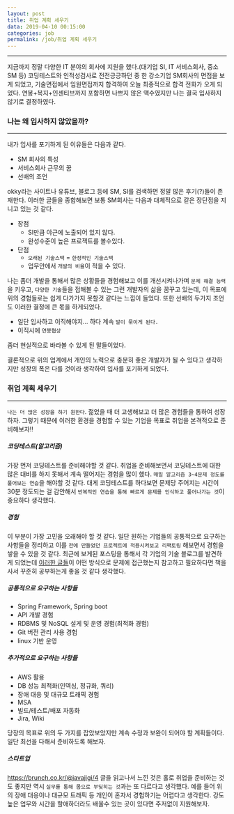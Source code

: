```yaml
---
layout: post
title: 취업 계획 세우기
data: 2019-04-10 00:15:00
categories: job
permalink: /job/취업 계획 세우기
---
```


---



지금까지 정말 다양한 IT 분야의 회사에 지원을 했다.(대기업 SI, IT 서비스회사, 중소 SM 등) 코딩테스트와 인적성검사로 전전긍긍하던 중 한 강소기업 SM회사의 면접을 보게 되었고, 기술면접에서 임원면접까지 합격하여 오늘 최종적으로 합격 전화가 오게 되었다. 연봉+복지+인센티브까지 포함하면 나쁘지 않은 액수였지만 나는 결국 입사하지 않기로 결정하였다. 



### 나는 왜 입사하지 않았을까?

------

내가 입사를 포기하게 된 이유들은 다음과 같다.

- SM 회사의 특성
- 서비스회사 근무의 꿈
- 선배의 조언

okky라는 사이트나 유튜브, 블로그 등에 SM, SI를 검색하면 정말 많은 후기(?)들이 존재한다. 이러한 글들을 종합해보면 보통 SM회사는 다음과 대체적으로 같은 장단점을 지니고 있는 것 같다.

- 장점
  - SI만큼 야근에 노출되어 있지 않다.
  - 완성수준이 높은 프로젝트를 볼수있다.
- 단점
  - `오래된 기술스택` = `한정적인 기술스택`
  - 업무안에서 `개발의 비율`이 적을 수 있다.

나는 좀더 개발을 통해서 많은 상황들을 경험해보고 이를 개선시켜나가며 `문제 해결 능력`을 키우고, `다양한 기술`들을 접해볼 수 있는 그런 개발자의 삶을 꿈꾸고 있는데, 이 목표에 위의 경험들로는 쉽게 다가가지 못할것 같다는 느낌이 들었다. 또한 선배의 두가지 조언도 이러한 결정에 큰 몫을 하게되었다.

- 일단 입사하고 이직해야지... 하다 계속 `발이 묶이게 된다.`
- 이직시에 `연봉협상`

좀더 현실적으로 바라볼 수 있게 된 말들이었다.

결론적으로 위의 업계에서 개인의 노력으로 충분히 좋은 개발자가 될 수 있다고 생각하지만 성장의 폭은 다를 것이라 생각하여 입사를 포기하게 되었다.

### 취업 계획 세우기

------

 `나는 더 많은 성장을 하기 원한다`. 젊었을 때 더 고생해보고 더 많은 경험들을 통하여 성장하자. 그렇기 때문에 이러한 환경을 경험할 수 있는 기업을 목표로 취업을 본격적으로 준비해보자!!

##### 코딩테스트(알고리즘)

가장 먼저 코딩테스트를 준비해야할 것 같다. 취업을 준비해보면서 코딩테스트에 대한 많은 대비를 하지 못해서 계속 떨어지는 경험을 많이 했다. `매일 알고리즘 3~4문제 정도를 풀어보는 연습`을 해야할 것 같다. 대게 코딩테스트를 하다보면 문제당 주어지는 시간이 30분 정도되는 걸 감안해서 `반복적인 연습을 통해 빠르게 문제를 인식하고 풀어나가는 것`이 중요하다 생각했다.



##### 경험

이 부분이 가장 고민을 오래해야 할 것 같다. 일단 원하는 기업들의 공통적으로 요구하는 사항들을 정리하고 이를 `전에 만들었던 프로젝트에 적용시켜보고 리팩토링` 해보면서 경험을 쌓을 수 있을 것 같다. 최근에 보게된 포스팅을 통해서 각 기업의 기술 블로그를 발견하게 되었는데 [이러한 글들](http://woowabros.github.io/category/experience/)이 어떤 방식으로 문제에 접근했는지 참고하고 필요하다면 책을 사서 꾸준히 공부하는게 좋을 것 같다 생각했다. 

##### 공통적으로 요구하는 사항들

- Spring Framework, Spring boot
- API 개발 경험
- RDBMS 및 NoSQL 설게 및 운영 경험(최적화 경험)
- Git 버전 관리 사용 경험
- linux 기반 운영

##### 추가적으로 요구하는 사항들

- AWS 활용
- DB 성능 최적화(인덱싱, 정규화, 쿼리)
- 장애 대응 및 대규모 트래픽 경험
- MSA
- 빌드/테스트/배포 자동화
- Jira, Wiki

당장의 목표로 위의 두 가지를 잡았보았지만 계속 수정과 보완이 되어야 할 계획들이다. 일단 최선을 다해서 준비하도록 해보자. 



##### 스타트업

<https://brunch.co.kr/@javajigi/4> 글을 읽고나서 느낀 것은 홀로 취업을 준비하는 것도 좋지만 역시 `실무를 통해 몸으로 부딪히는 것`과는 또 다르다고 생각했다. 예를 들어 위의 장애 대응이나 대규모 트래픽 등 개인이 혼자서 경험하기는 어렵다고 생각한다. 강도 높은 업무와 시간을 할애하더라도 배울수 있는 곳이 있다면 주저없이 지원해보자.
